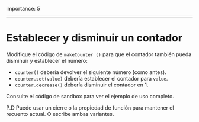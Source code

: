 importance: 5

---

# Establecer y disminuir  un contador

Modifique el código de `makeCounter ()` para que el contador también pueda disminuir y establecer el número:

- `counter()` debería devolver el siguiente número (como antes).
- `counter.set(value)` debería establecer el contador  para  `value`.
- `counter.decrease()` debería disminuir el contador en 1.

Consulte el código de sandbox para ver el ejemplo de uso completo.

P.D Puede usar un cierre o la propiedad de función para mantener el recuento actual. O escribe ambas variantes.
